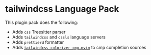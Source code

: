 # tailwindcss Language Pack

This plugin pack does the following:

- Adds `css` Treesitter parser
- Adds `tailwindcss` and `cssls` language servers
- Adds `prettierd` formatter
- Adds [`tailwindcss-colorizer-cmp.nvim`](https://github.com/js-everts/cmp-tailwind-colors) to cmp completion sources

<!-- vim: set ft=markdown: -->